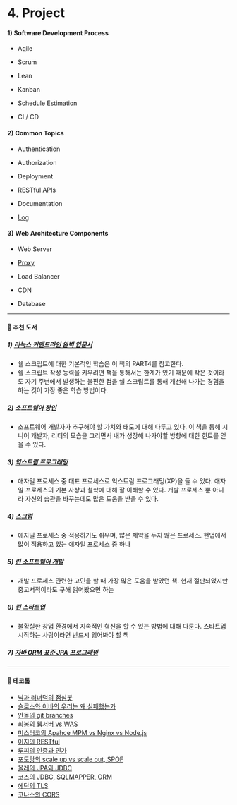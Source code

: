 # 4. Project

#### 1) Software Development Process

- Agile

- Scrum

- Lean

- Kanban

- Schedule Estimation

- CI / CD

#### 2) Common Topics

- Authentication

- Authorization

- Deployment

- RESTful APIs

- Documentation

- [Log](common_topics/logback.md)

#### 3) Web Architecture Components

- Web Server

- [Proxy](./web_architecture_compoents/proxy.md)
    
- Load Balancer

- CDN

- Database

---

#### 📖 추천 도서

##### 1) [리눅스 커맨드라인 완벽 입문서](http://www.yes24.com/Product/Goods/8208026?scode=032&OzSrank=1)
- 쉘 스크립트에 대한 기본적인 학습은 이 책의 PART4를 참고한다.
- 쉘 스크립트 작성 능력을 키우려면 책을 통해서는 한계가 있기 때문에 작은 것이라도 자기 주변에서 발생하는 불편한 점을 쉘 스크립트를 통해 개선해 나가는 경험을 하는 것이 가장 좋은 학습 방법이다.

##### 2) [소프트웨어 장인](http://www.yes24.com/Product/Goods/20461940?scode=032&OzSrank=2)
- 소프트웨어 개발자가 추구해야 할 가치와 태도에 대해 다루고 있다. 이 책을 통해 시니어 개발자, 리더의 모습을 그리면서 내가 성장해 나가야할 방향에 대한 힌트를 얻을 수 있다.

##### 3) [익스트림 프로그래밍](http://www.yes24.com/Product/Goods/2126201?Acode=101)
- 애자일 프로세스 중 대표 프로세스로 익스트림 프로그래밍(XP)을 들 수 있다. 애자일 프로세스의 기본 사상과 철학에 대해 잘 이해할 수 있다. 개발 프로세스 뿐 아니라 자신의 습관을 바꾸는데도 많은 도움을 받을 수 있다.

##### 4) [스크럼](http://www.yes24.com/Product/Goods/3082313?scode=032&OzSrank=3)
- 애자일 프로세스 중 적용하기도 쉬우며, 많은 제약을 두지 않은 프로세스. 현업에서 많이 적용하고 있는 애자일 프로세스 중 하나

##### 5) [린 소프트웨어 개발](http://www.yes24.com/Product/Goods/2665143?Acode=101)
- 개발 프로세스 관련한 고민을 할 때 가장 많은 도움을 받았던 책. 현재 절판되었지만 중고서적이라도 구해 읽어봤으면 하는 

##### 6) [린 스타트업](http://www.yes24.com/Product/Goods/7921251?Acode=101)
- 불확실한 창업 환경에서 지속적인 혁신을 할 수 있는 방법에 대해 다룬다. 스타트업 시작하는 사람이라면 반드시 읽어봐야 할 책

##### 7) [자바 ORM 표준 JPA 프로그래밍](http://www.yes24.com/Product/Goods/19040233?scode=032&OzSrank=2)



---

#### 🎥 테코톸

- [닉과 러너덕의 점심봇](https://www.youtube.com/watch?v=NfJjaGjVceo&list=PLgXGHBqgT2TvpJ_p9L_yZKPifgdBOzdVH&index=57&t=0s)
- [슬로스와 이바의 우리는 왜 실패했는가](https://www.youtube.com/watch?v=wE40LuEMxx0&list=PLgXGHBqgT2TvpJ_p9L_yZKPifgdBOzdVH&index=52&t=0s)
- [안돌의 git branches](https://www.youtube.com/watch?v=MIGliPrUMGE&list=PLgXGHBqgT2TvpJ_p9L_yZKPifgdBOzdVH&index=47&t=0s)
- [희봉의 웹서버 vs WAS](https://www.youtube.com/watch?v=NyhbNtOq0Bc&list=PLgXGHBqgT2TvpJ_p9L_yZKPifgdBOzdVH&index=42&t=0s)
- [미스터코의 Apahce MPM vs Nginx vs Node.js](https://www.youtube.com/watch?v=QeBqwwbsBbM&list=PLgXGHBqgT2TvpJ_p9L_yZKPifgdBOzdVH&index=26&t=0s)
- [이지의 RESTful](https://www.youtube.com/watch?v=xY7cpMuWh4w&list=PLgXGHBqgT2TvpJ_p9L_yZKPifgdBOzdVH&index=46&t=0s)
- [루피의 인증과 인가](https://www.youtube.com/watch?v=JZgD8aPkHSc&list=PLgXGHBqgT2TvpJ_p9L_yZKPifgdBOzdVH&index=44&t=0s)
- [포도당의 scale up vs scale out, SPOF](https://www.youtube.com/watch?v=6wPr2jgdDxM&list=PLgXGHBqgT2TvpJ_p9L_yZKPifgdBOzdVH&index=22&t=0s)
- [올레의 JPA와 JDBC](https://www.youtube.com/watch?v=Ppqc3qN75EE&list=PLgXGHBqgT2TvpJ_p9L_yZKPifgdBOzdVH&index=48&t=0s)
- [코즈의 JDBC, SQLMAPPER, ORM](https://www.youtube.com/watch?v=mezbxKGu68Y&list=PLgXGHBqgT2TvpJ_p9L_yZKPifgdBOzdVH&index=3&t=0s)
- [에단의 TLS](https://www.youtube.com/watch?v=EPcQqkqqouk&list=PLgXGHBqgT2TvpJ_p9L_yZKPifgdBOzdVH&index=30&t=0s)
- [코나스의 CORS](https://www.youtube.com/watch?v=_sLjXviYivM&list=PLgXGHBqgT2TvpJ_p9L_yZKPifgdBOzdVH&index=23&t=0s)
